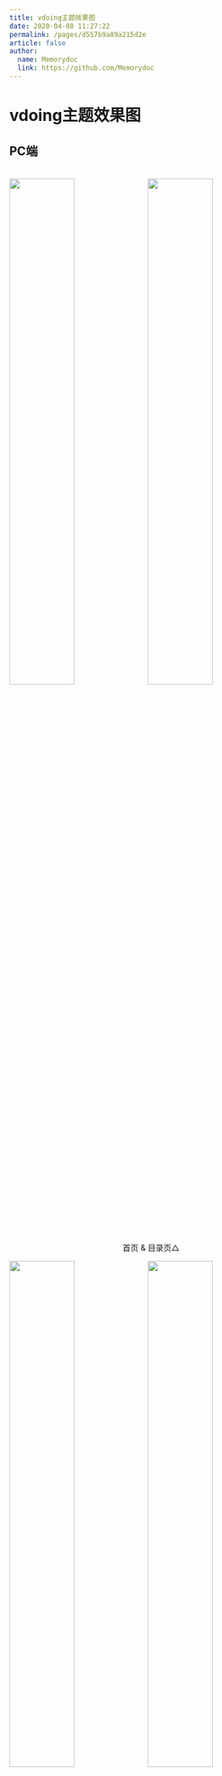 ```yaml
---
title: vdoing主题效果图
date: 2020-04-08 11:27:22
permalink: /pages/d557b9a89a215d2e
article: false
author: 
  name: Memorydoc
  link: https://github.com/Memorydoc
---
```


# vdoing主题效果图

## PC端

<br/>
<img src="https://cdn.jsdelivr.net/gh/Memorydoc/image_store/blog/20200408125410.png" style="width:48%;"/>
<img src="https://cdn.jsdelivr.net/gh/Memorydoc/image_store/blog/20200408120138.png"  style="width:48%;" />
<p align="center">首页 & 目录页△</p>
<img src="https://cdn.jsdelivr.net/gh/Memorydoc/image_store/blog/20200408120144.png"  style="width:48%;" />
<img src="https://cdn.jsdelivr.net/gh/Memorydoc/image_store/blog/20200408120145.png"  style="width:48%;" />
<p align="center">文章详情页 & 时间轴页△</p>

## 首页个性化大图

<br/>
<img src="https://cdn.jsdelivr.net/gh/Memorydoc/image_store/blog/20200408125412.png" />
<p align="center">首页个性化大图△</p>

## 深色模式和阅读模式

<br/>
<img src="https://cdn.jsdelivr.net/gh/Memorydoc/image_store/blog/20200408125408.png"  style="width:48%;" />
<img src="https://cdn.jsdelivr.net/gh/Memorydoc/image_store/blog/20200408120139.png"  style="width:48%;" />
<p align="center">深色模式△</p>
<img src="https://cdn.jsdelivr.net/gh/Memorydoc/image_store/blog/20200408125409.png"  style="width:48%;" />
<img src="https://cdn.jsdelivr.net/gh/Memorydoc/image_store/blog/20200408120143.png"  style="width:48%;" />
<p align="center">阅读模式△</p>

## 移动端

<br/>
<img src="https://cdn.jsdelivr.net/gh/Memorydoc/image_store/blog/20200408120606.png" style="width:24%;" />
<img src="https://cdn.jsdelivr.net/gh/Memorydoc/image_store/blog/20200408120147.png" style="width:24%;" />
<img src="https://cdn.jsdelivr.net/gh/Memorydoc/image_store/blog/20200408120148.png" style="width:24%;" />
<img src="https://cdn.jsdelivr.net/gh/Memorydoc/image_store/blog/20200408130831.png" style="width:24%;" />
<p align="center">移动端效果△</p>

<style scoped>
    /* .content__default img{border: 1px solid #ccc;} */
</style>

